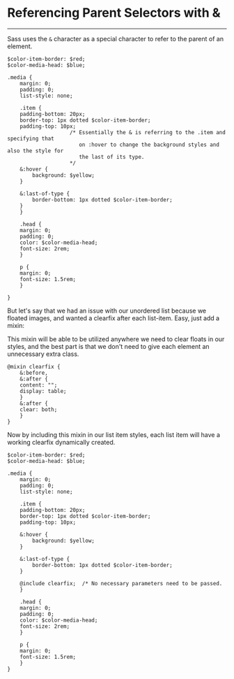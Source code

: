 # Referencing Parent Selectors with &
---

Sass uses the `&` character as a special character to refer to the parent of an element.

```
$color-item-border: $red;
$color-media-head: $blue;

.media {
    margin: 0;
    padding: 0;
    list-style: none;

    .item {
	padding-bottom: 20px;
	border-top: 1px dotted $color-item-border;
	padding-top: 10px;
				    /* Essentially the & is referring to the .item and specifying that
				       on :hover to change the background styles and also the style for
				       the last of its type.
				    */
	&:hover {
	    background: $yellow;
	}

	&:last-of-type {
	    border-bottom: 1px dotted $color-item-border;
	}
    }

    .head {
	margin: 0;
	padding: 0;
	color: $color-media-head;
	font-size: 2rem;
    }

    p {
	margin: 0;
	font-size: 1.5rem;
    }

}
```

But let's say that we had an issue with our unordered list because we floated images, and wanted a clearfix after each list-item. Easy, just add a mixin:

This mixin will be able to be utilized anywhere we need to clear floats in our styles, and the best part is that we don't need to give each element an unnecessary extra class.

```
@mixin clearfix {
    &:before,
    &:after {
	content: "";
	display: table;
    }
    &:after {
	clear: both;
    }
}
```

Now by including this mixin in our list item styles, each list item will have a working clearfix dynamically created.

```
$color-item-border: $red;
$color-media-head: $blue;

.media {
    margin: 0;
    padding: 0;
    list-style: none;

    .item {
	padding-bottom: 20px;
	border-top: 1px dotted $color-item-border;
	padding-top: 10px;

	&:hover {
	    background: $yellow;
	}

	&:last-of-type {
	    border-bottom: 1px dotted $color-item-border;
	}

	@include clearfix;	/* No necessary parameters need to be passed.
    }

    .head {
	margin: 0;
	padding: 0;
	color: $color-media-head;
	font-size: 2rem;
    }

    p {
	margin: 0;
	font-size: 1.5rem;
    }
}
```
